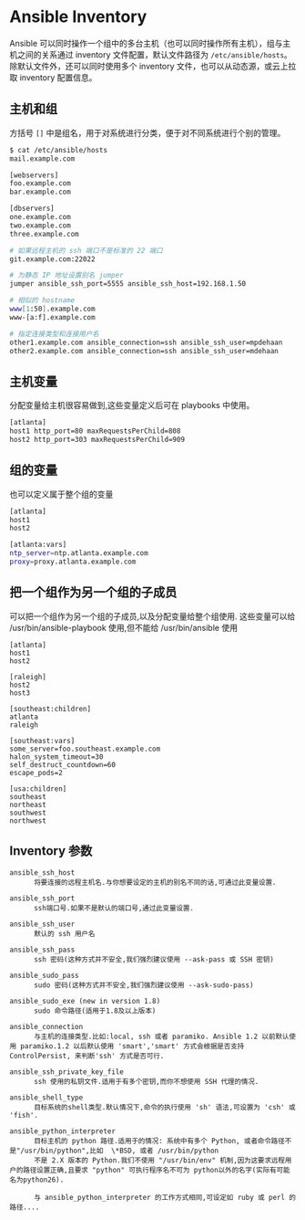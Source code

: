 # Ansible Inventory

Ansible 可以同时操作一个组中的多台主机（也可以同时操作所有主机），组与主机之间的关系通过 inventory 文件配置，默认文件路径为 `/etc/ansible/hosts`。除默认文件外，还可以同时使用多个 inventory 文件，也可以从动态源，或云上拉取 inventory 配置信息。


## 主机和组

方括号 `[]` 中是组名，用于对系统进行分类，便于对不同系统进行个别的管理。

```sh
$ cat /etc/ansible/hosts
mail.example.com

[webservers]
foo.example.com
bar.example.com

[dbservers]
one.example.com
two.example.com
three.example.com
```

```sh
# 如果远程主机的 ssh 端口不是标准的 22 端口
git.example.com:22022

# 为静态 IP 地址设置别名 jumper
jumper ansible_ssh_port=5555 ansible_ssh_host=192.168.1.50

# 相似的 hostname
www[1:50].example.com
www-[a:f].example.com

# 指定连接类型和连接用户名
other1.example.com ansible_connection=ssh ansible_ssh_user=mpdehaan
other2.example.com ansible_connection=ssh ansible_ssh_user=mdehaan
```


## 主机变量

分配变量给主机很容易做到,这些变量定义后可在 playbooks 中使用。

```sh
[atlanta]
host1 http_port=80 maxRequestsPerChild=808
host2 http_port=303 maxRequestsPerChild=909
```


## 组的变量

也可以定义属于整个组的变量

```sh
[atlanta]
host1
host2

[atlanta:vars]
ntp_server=ntp.atlanta.example.com
proxy=proxy.atlanta.example.com
```


## 把一个组作为另一个组的子成员

可以把一个组作为另一个组的子成员,以及分配变量给整个组使用. 这些变量可以给 /usr/bin/ansible-playbook 使用,但不能给 /usr/bin/ansible 使用

```
[atlanta]
host1
host2

[raleigh]
host2
host3

[southeast:children]
atlanta
raleigh

[southeast:vars]
some_server=foo.southeast.example.com
halon_system_timeout=30
self_destruct_countdown=60
escape_pods=2

[usa:children]
southeast
northeast
southwest
northwest
```


## Inventory 参数

```
ansible_ssh_host
      将要连接的远程主机名.与你想要设定的主机的别名不同的话,可通过此变量设置.

ansible_ssh_port
      ssh端口号.如果不是默认的端口号,通过此变量设置.

ansible_ssh_user
      默认的 ssh 用户名

ansible_ssh_pass
      ssh 密码(这种方式并不安全,我们强烈建议使用 --ask-pass 或 SSH 密钥)

ansible_sudo_pass
      sudo 密码(这种方式并不安全,我们强烈建议使用 --ask-sudo-pass)

ansible_sudo_exe (new in version 1.8)
      sudo 命令路径(适用于1.8及以上版本)

ansible_connection
      与主机的连接类型.比如:local, ssh 或者 paramiko. Ansible 1.2 以前默认使用 paramiko.1.2 以后默认使用 'smart','smart' 方式会根据是否支持 ControlPersist, 来判断'ssh' 方式是否可行.

ansible_ssh_private_key_file
      ssh 使用的私钥文件.适用于有多个密钥,而你不想使用 SSH 代理的情况.

ansible_shell_type
      目标系统的shell类型.默认情况下,命令的执行使用 'sh' 语法,可设置为 'csh' 或 'fish'.

ansible_python_interpreter
      目标主机的 python 路径.适用于的情况: 系统中有多个 Python, 或者命令路径不是"/usr/bin/python",比如  \*BSD, 或者 /usr/bin/python
      不是 2.X 版本的 Python.我们不使用 "/usr/bin/env" 机制,因为这要求远程用户的路径设置正确,且要求 "python" 可执行程序名不可为 python以外的名字(实际有可能名为python26).

      与 ansible_python_interpreter 的工作方式相同,可设定如 ruby 或 perl 的路径....
```

